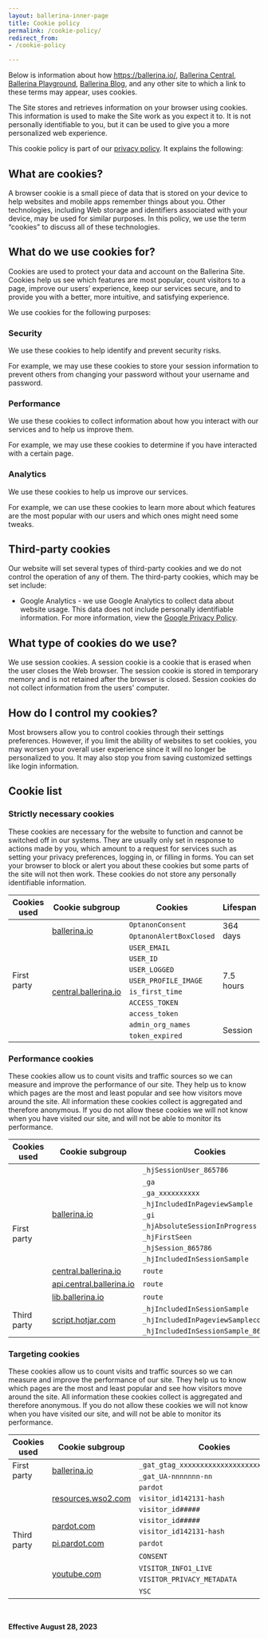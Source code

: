 ```yaml
---
layout: ballerina-inner-page
title: Cookie policy
permalink: /cookie-policy/
redirect_from:
- /cookie-policy

---
```


Below is information about how <a target="_blank" href="https://ballerina.io/">https://ballerina.io/</a>, <a target="_blank" href="https://central.ballerina.io/">Ballerina Central</a>, <a target="_blank" href="https://play.ballerina.io/">Ballerina Playground</a>, <a target="_blank" href="https://blog.ballerina.io/">Ballerina Blog</a>, and any other site to which a link to these terms may appear, uses cookies.

The Site stores and retrieves information on your browser using cookies. This information is used to make the Site work as you expect it to. It is not personally identifiable to you, but it can be used to give you a more personalized web experience.

This cookie policy is part of our <a target="_blank" href="/privacy-policy/">privacy policy</a>. It explains the following:

## What are cookies?

A browser cookie is a small piece of data that is stored on your device to help websites and mobile apps remember things about you. Other technologies, including Web storage and identifiers associated with your device, may be used for similar purposes. In this policy, we use the term “cookies” to discuss all of these technologies.

## What do we use cookies for?

Cookies are used to protect your data and account on the Ballerina Site. Cookies help us see which features are most popular, count visitors to a page, improve our users’ experience, keep our services secure, and to provide you with a better, more intuitive, and satisfying experience.

We use cookies for the following purposes:

### Security

We use these cookies to help identify and prevent security risks.

For example, we may use these cookies to store your session information to prevent others from changing your password without your username and password.

### Performance

We use these cookies to collect information about how you interact with our services and to help us improve them.

For example, we may use these cookies to determine if you have interacted with a certain page.

### Analytics

We use these cookies to help us improve our services.

For example, we can use these cookies to learn more about which features are the most popular with our users and which ones might need some tweaks.

## Third-party cookies

Our website will set several types of third-party cookies and we do not control the operation of any of them. The third-party cookies, which may be set include:

- Google Analytics - we use Google Analytics to collect data about website usage. This data does not include personally identifiable information. For more information, view the <a target="_blank" href="https://policies.google.com/privacy">Google Privacy Policy</a>.

## What type of cookies do we use?

We use session cookies. A session cookie is a cookie that is erased when the user closes the Web browser. The session cookie is stored in temporary memory and is not retained after the browser is closed. Session cookies do not collect information from the users' computer.

## How do I control my cookies?

Most browsers allow you to control cookies through their settings preferences. However, if you limit the ability of websites to set cookies, you may worsen your overall user experience since it will no longer be personalized to you. It may also stop you from saving customized settings like login information.

## Cookie list

### Strictly necessary cookies

These cookies are necessary for the website to function and cannot be switched off in our systems. They are usually only set in response to actions made by you, which amount to a request for services such as setting your privacy preferences, logging in, or filling in forms. You can set your browser to block or alert you about these cookies but some parts of the site will not then work. These cookies do not store any personally identifiable information.

<table>
  <thead>
    <tr>
      <th>Cookies used</th>
      <th>Cookie subgroup</th>
      <th>Cookies</th>
      <th>Lifespan</th>
    </tr>
  </thead>
  <tbody>
    <tr>
      <td rowspan="11" colspan="1">First party</div></td>
      <td rowspan="2" colspan="1"><a class="in-cell-link" href="http://ballerina.io" target="_blank">ballerina.io</a></td>
      <td><code>OptanonConsent</code></td>
      <td rowspan="2" colspan="1">364 days</td>
    </tr>
    <tr>
      <td><code>OptanonAlertBoxClosed</code></td>
    </tr>
    <tr>
      <td rowspan="9" colspan="1"><a class="in-cell-link" href="http://central.ballerina.io" target="_blank">central.ballerina.io</a></td>
      <td><code>USER_EMAIL</code></td>
      <td rowspan="7" colspan="1">7.5 hours</td>
    </tr>
    <tr>
      <td><code>USER_ID</code></td>
    </tr>
    <tr>
      <td><code>USER_LOGGED</code></td>
    </tr>
    <tr>
      <td><code>USER_PROFILE_IMAGE</code></td>
    </tr>
    <tr>
      <td><code>is_first_time</code></td>
    </tr>
    <tr>
      <td><code>ACCESS_TOKEN</code></td>
    </tr>
    <tr>
      <td><code>access_token</code></td>
    </tr>
    <tr>
      <td><code>admin_org_names</code></td>
      <td rowspan="2" colspan="1">Session</td>
    </tr>
    <tr>
      <td><code>token_expired</code></td>
    </tr>
  </tbody>
</table>

### Performance cookies

These cookies allow us to count visits and traffic sources so we can measure and improve the performance of our site. They help us to know which pages are the most and least popular and see how visitors move around the site. All information these cookies collect is aggregated and therefore anonymous. If you do not allow these cookies we will not know when you have visited our site, and will not be able to monitor its performance.

<table>
  <thead>
    <tr>
      <th>Cookies used</th>
      <th>Cookie subgroup</th>
      <th>Cookies</th>
      <th>Lifespan (Days)</th>
    </tr>
  </thead>
  <tbody>
    <tr>
      <td rowspan="12" colspan="1">First party</td>
      <td rowspan="9" colspan="1"><a class="in-cell-link" href="http://ballerina.io" target="_blank">ballerina.io</a></td>
      <td><code>_hjSessionUser_865786</code></td>
      <td>364</td>
    </tr>
    <tr>
      <td><code>_ga</code></td>
      <td rowspan="2" colspan="1">729</div></td>
    </tr>
    <tr>
      <td><code>_ga_xxxxxxxxxx</code></td>
    </tr>
    <tr>
      <td><code>_hjIncludedInPageviewSample</code></td>
      <td rowspan="12" colspan="1">0</td>
    </tr>
    <tr>
      <td><code>_gi</code></td>
    </tr>
    <tr>
      <td><code>_hjAbsoluteSessionInProgress</code></td>
    </tr>
    <tr>
      <td><code>_hjFirstSeen</code></td>
    </tr>
    <tr>
      <td><code>_hjSession_865786</code></td>
    </tr>
    <tr>
      <td><code>_hjIncludedInSessionSample</code></td>
    </tr>
    <tr>
      <td><a class="in-cell-link" href="http://central.ballerina.io" target="_blank">central.ballerina.io</a></td>
      <td><code>route</code></td>
    </tr>
    <tr>
      <td><a class="in-cell-link" href="http://api.central.ballerina.io" target="_blank">api.central.ballerina.io</a></td>
      <td><code>route</code></td>
    </tr>
    <tr>
      <td><a class="in-cell-link" href="http://lib.ballerina.io" target="_blank">lib.ballerina.io</a></td>
      <td><code>route</code></td>
    </tr>
    <tr>
      <td rowspan="3" colspan="1">Third party</td>
      <td rowspan="3" colspan="1"><a class="in-cell-link" href="http://script.hotjar.com" target="_blank">script.hotjar.com</a></td>
      <td><code>_hjIncludedInSessionSample</code></td>
    </tr>
    <tr>
      <td><code>_hjIncludedInPageviewSample</<code>code></td>
    </tr>
    <tr>
      <td><code>_hjIncludedInSessionSample_865786</code></td>
    </tr>
  </tbody>
</table>

### Targeting cookies

These cookies allow us to count visits and traffic sources so we can measure and improve the performance of our site. They help us to know which pages are the most and least popular and see how visitors move around the site. All information these cookies collect is aggregated and therefore anonymous. If you do not allow these cookies we will not know when you have visited our site, and will not be able to monitor its performance.

<table>
  <thead>
    <tr>
      <th>Cookies used</th>
      <th>Cookie subgroup</th>
      <th>Cookies</th>
      <th>Lifespan (Days)</th>
    </tr>
  </thead>
  <tbody>
    <tr>
      <td rowspan="2" colspan="1">First party</td>
      <td rowspan="2" colspan="1"><a class="in-cell-link" href="http://ballerina.io" target="_blank">ballerina.io</a></td>
      <td><code>_gat_gtag_xxxxxxxxxxxxxxxxxxxxxxxxxxx</code></td>
      <td rowspan="3" colspan="1">0</td>
    </tr>
    <tr>
      <td><code>_gat_UA-nnnnnnn-nn</code></td>
    </tr>
    <tr>
      <td rowspan="10" colspan="1">Third party</td>
      <td rowspan="3" colspan="1"><a class="in-cell-link" href="http://resources.wso2.com" target="_blank">resources.wso2.com</a></td>
      <td><code>pardot</code></td>
    </tr>
    <tr>
      <td><code>visitor_id142131-hash</code></td>
      <td rowspan="4" colspan="1">3649</div></td>
    </tr>
    <tr>
      <td><code>visitor_id#####</code></td>
    </tr>
    <tr>
      <td rowspan="2" colspan="1"><a class="in-cell-link" href="http://pardot.com" target="_blank">pardot.com</a></td>
      <td><code>visitor_id#####</code></td>
    </tr>
    <tr>
      <td><code>visitor_id142131-hash</code></td>
    </tr>
    <tr>
      <td><a class="in-cell-link" href="http://pi.pardot.com" target="_blank">pi.pardot.com</a></td>
      <td><code>pardot</code></td>
      <td>0</td>
    </tr>
    <tr>
      <td rowspan="4" colspan="1"><a class="in-cell-link" href="http://youtube.com" target="_blank">youtube.com</a></td>
      <td><code>CONSENT</code></td>
      <td>729</td>
    </tr>
    <tr>
      <td><code>VISITOR_INFO1_LIVE</code></td>
      <td rowspan="2" colspan="1">179</td>
    </tr>
    <tr>
      <td><code>VISITOR_PRIVACY_METADATA</code></td>
    </tr>
    <tr>
      <td><code>YSC</code></td>
      <td>0</td>
    </tr>
  </tbody>
</table><br/>

**Effective August 28, 2023**

